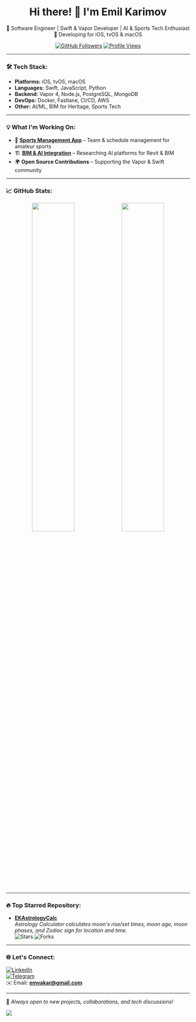 <h1 align="center">Hi there! 👋 I'm Emil Karimov</h1>

<p align="center">
🚀 Software Engineer | Swift & Vapor Developer | AI & Sports Tech Enthusiast  
📱 Developing for iOS, tvOS & macOS  
</p>

<p align="center">
  <a href="https://github.com/emvakar"><img src="https://img.shields.io/github/followers/emvakar?label=Follow&style=social" alt="GitHub Followers"></a>
  <a href="https://github.com/emvakar"><img src="https://komarev.com/ghpvc/?username=emvakar&label=Profile%20Views&color=blueviolet&style=flat" alt="Profile Views"></a>
</p>

---

### 🛠 Tech Stack:
- **Platforms:** iOS, tvOS, macOS  
- **Languages:** Swift, JavaScript, Python  
- **Backend:** Vapor 4, Node.js, PostgreSQL, MongoDB  
- **DevOps:** Docker, Fastlane, CI/CD, AWS  
- **Other:** AI/ML, BIM for Heritage, Sports Tech  

---

### 💡 What I'm Working On:
- 🏒 **[Sports Management App](#)** – Team & schedule management for amateur sports  
- 🏗 **[BIM & AI Integration](#)** – Researching AI platforms for Revit & BIM  
- 🌍 **Open Source Contributions** – Supporting the Vapor & Swift community  

---

### 📈 GitHub Stats:

<p align="center">
  <img src="https://github-readme-stats.vercel.app/api?username=emvakar&show_icons=true&theme=radical" width="48%">
  <img src="https://github-readme-streak-stats.herokuapp.com/?user=emvakar&theme=radical" width="48%">
</p>

---

### 🔥 Top Starred Repository:

- [**EKAstrologyCalc**](https://github.com/emvakar/EKAstrologyCalc)  
  *Astrology Calculator calculates moon's rise/set times, moon age, moon phases, and Zodiac sign for location and time.*  
  ![Stars](https://img.shields.io/github/stars/emvakar/EKAstrologyCalc?style=social) ![Forks](https://img.shields.io/github/forks/emvakar/EKAstrologyCalc?style=social)

---

### 🌐 Let's Connect:
[![LinkedIn](https://img.shields.io/badge/LinkedIn-Profile-blue?style=flat&logo=linkedin)](https://www.linkedin.com/in/emvakar)  
[![Telegram](https://img.shields.io/badge/Telegram-@emvakar-blue?style=flat&logo=telegram)](https://t.me/emvakar)  
✉️ Email: **[emvakar@gmail.com](mailto:emvakar@gmail.com)**  

---

🚀 *Always open to new projects, collaborations, and tech discussions!*

![](https://hit.yhype.me/github/profile?account_id=26129460)
